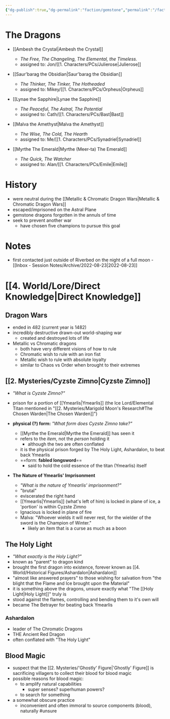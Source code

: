 ```yaml
---
{"dg-publish":true,"dg-permalink":"faction/gemstone","permalink":"/faction/gemstone/"}
---
```


# The Dragons
- [[Ambesh the Crystal\|Ambesh the Crystal]]
	- *The Free, The Changeling, The Elemental, the Timeless.*
	- assigned to: Jon/[[1. Characters/PCs/Julierose\|Julierose]]

- [[Saur'barag the Obsidian\|Saur'barag the Obsidian]]
	- *The Thinker, The Tinker, The Hotheaded*
	- assigned to: Mikey/[[1. Characters/PCs/Orpheus\|Orpheus]]

- [[Lynae the Sapphire\|Lynae the Sapphire]]
	- *The Peaceful, The Astral, The Potential*
	- assigned to: Cath/[[1. Characters/PCs/Bast\|Bast]]

- [[Malva the Amethyst\|Malva the Amethyst]]
	- *The Wise, The Cold, The Hearth*
	- assigned to: Me/[[1. Characters/PCs/Synadriel\|Synadriel]]

- [[Myrthe The Emerald\|Myrthe (Meer-ta) The Emerald]]
	- *The Quick, The Watcher*
	- assigned to: Alan/[[1. Characters/PCs/Emile\|Emile]]

# History
- were neutral during the [[Metallic & Chromatic Dragon Wars\|Metallic & Chromatic Dragon Wars]]
- escaped/imprisoned on the Astral Plane
- gemstone dragons forgotten in the annuls of time
- seek to prevent another war
	- have chosen five champions to pursue this goal

# Notes
- first contacted just outside of Riverbed on the night of a full moon - [[Inbox - Session Notes/Archive/2022-08-23\|2022-08-23]]

# [[4. World/Lore/Direct Knowledge\|Direct Knowledge]]

<div class="transclusion internal-embed is-loaded"><div class="markdown-embed">




## **Dragon Wars**
- ended in 482 (current year is 1482)
- incredibly destructive drawn-out world-shaping war
	- created and destroyed lots of life
- Metallic vs Chromatic dragons
	- both have very different visions of  how to rule
	- Chromatic wish to rule with an iron fist
	- Metallic wish to rule with absolute loyalty
	- similar to Chaos vs Order when brought to their extremes

## **[[2. Mysteries/Cyzste Zimno\|Cyzste Zimno]]**
- *"What is Cyzste Zimno?"*
- prison for a portion of [[Ymearlis\|Ymearlis]] (the Ice Lord/Elemental Titan mentioned in "[[2. Mysteries/Marigold Moon's Research#The Chosen Warden\|The Chosen Warden]]")
- **physical (?) form:** *"What form does Cyzste Zimno take?"*
	- [[Myrthe the Emerald\|Myrthe the Emerald]] has seen it
	- refers to the *item*, not the *person* holding it
		- although the two are often conflated
	- it is the physical prison forged by The Holy Light, Ashardalon, to beat back Ymearlis
	- ==form: **fabled longsword**==
		- said to hold the cold essence of the titan (Ymearlis) itself

- **The Nature of Ymearlis' Imprisonment**
	- *"What is the nature of Ymearlis' imprisonment?"*
	- "brutal"
	- eviscerated the right hand
	- [[Ymearlis\|Ymearlis]] (what's left of him) is locked in plane of ice, a 'portion' is within Cyzste Zimno
	- Ignacious is locked in plane of fire
	- Malva: "Whoever wields it will never rest, for the wielder of the sword is the Champion of Winter."
		- likely an item that is a curse as much as a boon

## **The Holy Light**
- *"What exactly is the Holy Light?"*
- known as "parent" to dragon kind
- brought the first dragon into existence, forever known as [[4. World/Historical Figures/Ashardalon\|Ashardalon]]
- "almost like answered prayers" to those wishing for salvation from "the blight that the Flame and Ice brought upon the Material"
- it is something above the dragons, unsure exactly what "The [[Holy Light\|Holy Light]]" truly is
- stood against the flames, controlling and bending them to it's own will
- became The Betrayer for beating back Ymearlis

### **Ashardalon**
- leader of The Chromatic Dragons
- THE Ancient Red Dragon
- often conflated with "The Holy Light"

## **Blood Magic**
- suspect that the [[2. Mysteries/'Ghostly' Figure\|'Ghostly' Figure]] is sacrificing villagers to collect their blood for blood magic
- possible reasons for blood magic:
	- to amplify natural capabilities
		- super senses? superhuman powers?
	- to search for something
- a somewhat obscure practice
	- inconvenient and often immoral to source components (blood), naturally #unsure 

</div></div>
